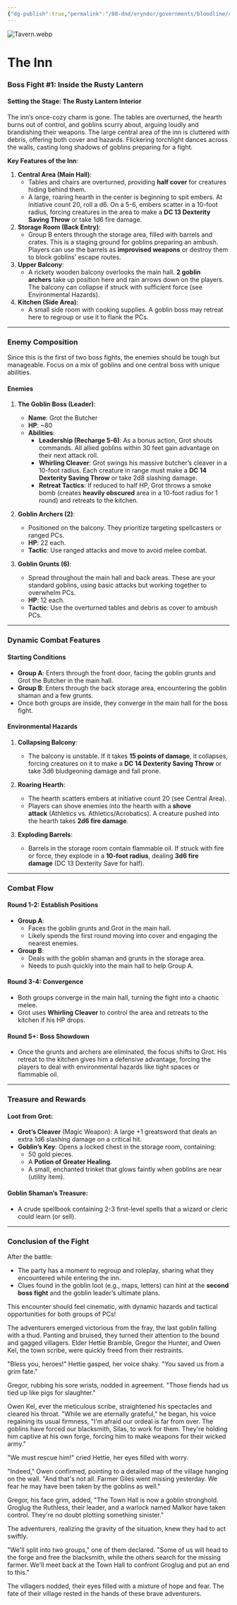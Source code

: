 ```yaml
---
{"dg-publish":true,"permalink":"/08-dnd/eryndor/governments/bloodline/cities-and-towns/charhollow/charhollow-the-siege-fight-for-the-rusty-lantern/"}
---
```


![Tavern.webp](/img/user/08%20DND/Eryndor/assets/uvtt2fgu/Tavern.webp)


# The Inn

### **Boss Fight #1: Inside the Rusty Lantern**

#### **Setting the Stage: The Rusty Lantern Interior**

The inn’s once-cozy charm is gone. The tables are overturned, the hearth burns out of control, and goblins scurry about, arguing loudly and brandishing their weapons. The large central area of the inn is cluttered with debris, offering both cover and hazards. Flickering torchlight dances across the walls, casting long shadows of goblins preparing for a fight.

**Key Features of the Inn**:

1. **Central Area (Main Hall)**:
    - Tables and chairs are overturned, providing **half cover** for creatures hiding behind them.
    - A large, roaring hearth in the center is beginning to spit embers. At initiative count 20, roll a d6. On a 5-6, embers scatter in a 10-foot radius, forcing creatures in the area to make a **DC 13 Dexterity Saving Throw** or take 1d6 fire damage.
2. **Storage Room (Back Entry)**:
    - Group B enters through the storage area, filled with barrels and crates. This is a staging ground for goblins preparing an ambush. Players can use the barrels as **improvised weapons** or destroy them to block goblins’ escape routes.
3. **Upper Balcony**:
    - A rickety wooden balcony overlooks the main hall. **2 goblin archers** take up position here and rain arrows down on the players. The balcony can collapse if struck with sufficient force (see Environmental Hazards).
4. **Kitchen (Side Area)**:
    - A small side room with cooking supplies. A goblin boss may retreat here to regroup or use it to flank the PCs.

---

### **Enemy Composition**

Since this is the first of two boss fights, the enemies should be tough but manageable. Focus on a mix of goblins and one central boss with unique abilities.

#### **Enemies**

1. **The Goblin Boss (Leader)**:
    
    - **Name**: Grot the Butcher
    - **HP**: ~80
    - **Abilities**:
        - **Leadership (Recharge 5-6)**: As a bonus action, Grot shouts commands. All allied goblins within 30 feet gain advantage on their next attack roll.
        - **Whirling Cleaver**: Grot swings his massive butcher’s cleaver in a 10-foot radius. Each creature in range must make a **DC 14 Dexterity Saving Throw** or take 2d8 slashing damage.
        - **Retreat Tactics**: If reduced to half HP, Grot throws a smoke bomb (creates **heavily obscured** area in a 10-foot radius for 1 round) and retreats to the kitchen.
2. **Goblin Archers (2)**:
    
    - Positioned on the balcony. They prioritize targeting spellcasters or ranged PCs.
    - **HP**: 22 each.
    - **Tactic**: Use ranged attacks and move to avoid melee combat.
3. **Goblin Grunts (6)**:
    
    - Spread throughout the main hall and back areas. These are your standard goblins, using basic attacks but working together to overwhelm PCs.
    - **HP**: 12 each.
    - **Tactic**: Use the overturned tables and debris as cover to ambush PCs.

---

### **Dynamic Combat Features**

#### **Starting Conditions**

- **Group A**: Enters through the front door, facing the goblin grunts and Grot the Butcher in the main hall.
- **Group B**: Enters through the back storage area, encountering the goblin shaman and a few grunts.
- Once both groups are inside, they converge in the main hall for the boss fight.

#### **Environmental Hazards**

1. **Collapsing Balcony**:
    
    - The balcony is unstable. If it takes **15 points of damage**, it collapses, forcing creatures on it to make a **DC 14 Dexterity Saving Throw** or take 3d6 bludgeoning damage and fall prone.
2. **Roaring Hearth**:
    
    - The hearth scatters embers at initiative count 20 (see Central Area).
    - Players can shove enemies into the hearth with a **shove attack** (Athletics vs. Athletics/Acrobatics). A creature pushed into the hearth takes **2d6 fire damage**.
3. **Exploding Barrels**:
    
    - Barrels in the storage room contain flammable oil. If struck with fire or force, they explode in a **10-foot radius**, dealing **3d6 fire damage** (DC 13 Dexterity Save for half).

---

### **Combat Flow**

#### **Round 1-2: Establish Positions**

- **Group A**:
    - Faces the goblin grunts and Grot in the main hall.
    - Likely spends the first round moving into cover and engaging the nearest enemies.
- **Group B**:
    - Deals with the goblin shaman and grunts in the storage area.
    - Needs to push quickly into the main hall to help Group A.

#### **Round 3-4: Convergence**

- Both groups converge in the main hall, turning the fight into a chaotic melee.
- Grot uses **Whirling Cleaver** to control the area and retreats to the kitchen if his HP drops.

#### **Round 5+: Boss Showdown**

- Once the grunts and archers are eliminated, the focus shifts to Grot. His retreat to the kitchen gives him a defensive advantage, forcing the players to deal with environmental hazards like tight spaces or flammable oil.

---

### **Treasure and Rewards**

#### **Loot from Grot**:

- **Grot’s Cleaver** (Magic Weapon): A large +1 greatsword that deals an extra 1d6 slashing damage on a critical hit.
- **Goblin’s Key**: Opens a locked chest in the storage room, containing:
    - 50 gold pieces.
    - A **Potion of Greater Healing**.
    - A small, enchanted trinket that glows faintly when goblins are near (utility item).

#### **Goblin Shaman’s Treasure**:

- A crude spellbook containing 2-3 first-level spells that a wizard or cleric could learn (or sell).

---

### **Conclusion of the Fight**

After the battle:

- The party has a moment to regroup and roleplay, sharing what they encountered while entering the inn.
- Clues found in the goblin loot (e.g., maps, letters) can hint at the **second boss fight** and the goblin leader’s ultimate plans.

This encounter should feel cinematic, with dynamic hazards and tactical opportunities for both groups of PCs!

The adventurers emerged victorious from the fray, the last goblin falling with a thud. Panting and bruised, they turned their attention to the bound and gagged villagers. Elder Hettie Bramble, Gregor the Hunter, and Owen Kel, the town scribe, were quickly freed from their restraints.

"Bless you, heroes!" Hettie gasped, her voice shaky. "You saved us from a grim fate."

Gregor, rubbing his sore wrists, nodded in agreement. "Those fiends had us tied up like pigs for slaughter."

Owen Kel, ever the meticulous scribe, straightened his spectacles and cleared his throat. "While we are eternally grateful," he began, his voice regaining its usual firmness, "I'm afraid our ordeal is far from over. The goblins have forced our blacksmith, Silas, to work for them. They're holding him captive at his own forge, forcing him to make weapons for their wicked army."

"We must rescue him!" cried Hettie, her eyes filled with worry.

"Indeed," Owen confirmed, pointing to a detailed map of the village hanging on the wall. "And that's not all. Farmer Giles went missing yesterday. We fear he may have been taken by the goblins as well."

Gregor, his face grim, added, "The Town Hall is now a goblin stronghold. Groglug the Ruthless, their leader, and a warlock named Malkor have taken control. They're no doubt plotting something sinister."

The adventurers, realizing the gravity of the situation, knew they had to act swiftly.

"We'll split into two groups," one of them declared. "Some of us will head to the forge and free the blacksmith, while the others search for the missing farmer. We'll meet back at the Town Hall to confront Groglug and put an end to this."

The villagers nodded, their eyes filled with a mixture of hope and fear. The fate of their village rested in the hands of these brave adventurers.